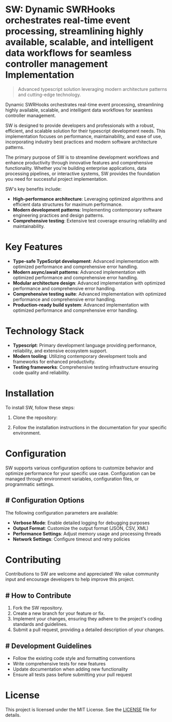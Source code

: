 <!-- fallback_SW_20251003200337_45212 -->

# SW: Dynamic SWRHooks orchestrates real-time event processing, streamlining highly available, scalable, and intelligent data workflows for seamless controller management Implementation
> Advanced typescript solution leveraging modern architecture patterns and cutting-edge technology.

Dynamic SWRHooks orchestrates real-time event processing, streamlining highly available, scalable, and intelligent data workflows for seamless controller management.

SW is designed to provide developers and professionals with a robust, efficient, and scalable solution for their typescript development needs. This implementation focuses on performance, maintainability, and ease of use, incorporating industry best practices and modern software architecture patterns.

The primary purpose of SW is to streamline development workflows and enhance productivity through innovative features and comprehensive functionality. Whether you're building enterprise applications, data processing pipelines, or interactive systems, SW provides the foundation you need for successful project implementation.

SW's key benefits include:

* **High-performance architecture**: Leveraging optimized algorithms and efficient data structures for maximum performance.
* **Modern development patterns**: Implementing contemporary software engineering practices and design patterns.
* **Comprehensive testing**: Extensive test coverage ensuring reliability and maintainability.

# Key Features

* **Type-safe TypeScript development**: Advanced implementation with optimized performance and comprehensive error handling.
* **Modern async/await patterns**: Advanced implementation with optimized performance and comprehensive error handling.
* **Modular architecture design**: Advanced implementation with optimized performance and comprehensive error handling.
* **Comprehensive testing suite**: Advanced implementation with optimized performance and comprehensive error handling.
* **Production-ready build system**: Advanced implementation with optimized performance and comprehensive error handling.

# Technology Stack

* **Typescript**: Primary development language providing performance, reliability, and extensive ecosystem support.
* **Modern tooling**: Utilizing contemporary development tools and frameworks for enhanced productivity.
* **Testing frameworks**: Comprehensive testing infrastructure ensuring code quality and reliability.

# Installation

To install SW, follow these steps:

1. Clone the repository:


2. Follow the installation instructions in the documentation for your specific environment.

# Configuration

SW supports various configuration options to customize behavior and optimize performance for your specific use case. Configuration can be managed through environment variables, configuration files, or programmatic settings.

## # Configuration Options

The following configuration parameters are available:

* **Verbose Mode**: Enable detailed logging for debugging purposes
* **Output Format**: Customize the output format (JSON, CSV, XML)
* **Performance Settings**: Adjust memory usage and processing threads
* **Network Settings**: Configure timeout and retry policies

# Contributing

Contributions to SW are welcome and appreciated! We value community input and encourage developers to help improve this project.

## # How to Contribute

1. Fork the SW repository.
2. Create a new branch for your feature or fix.
3. Implement your changes, ensuring they adhere to the project's coding standards and guidelines.
4. Submit a pull request, providing a detailed description of your changes.

## # Development Guidelines

* Follow the existing code style and formatting conventions
* Write comprehensive tests for new features
* Update documentation when adding new functionality
* Ensure all tests pass before submitting your pull request

# License

This project is licensed under the MIT License. See the [LICENSE](https://github.com/Nurulika/SW/blob/main/LICENSE) file for details.
